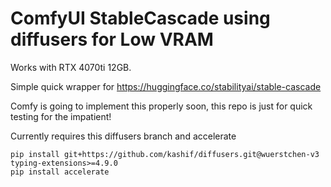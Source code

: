 # ComfyUI StableCascade using diffusers for Low VRAM

Works with RTX 4070ti 12GB.

Simple quick wrapper for https://huggingface.co/stabilityai/stable-cascade

Comfy is going to implement this properly soon, this repo is just for quick testing for the impatient!

Currently requires this diffusers branch and accelerate
```
pip install git+https://github.com/kashif/diffusers.git@wuerstchen-v3
typing-extensions>=4.9.0
pip install accelerate
```

